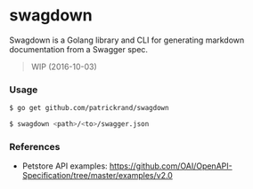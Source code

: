 # swagdown
Swagdown is a Golang library and CLI for generating markdown documentation from a Swagger spec. 

> WIP (2016-10-03)

### Usage

```bash
$ go get github.com/patrickrand/swagdown

$ swagdown <path>/<to>/swagger.json
```

### References
 
 * Petstore API examples: https://github.com/OAI/OpenAPI-Specification/tree/master/examples/v2.0